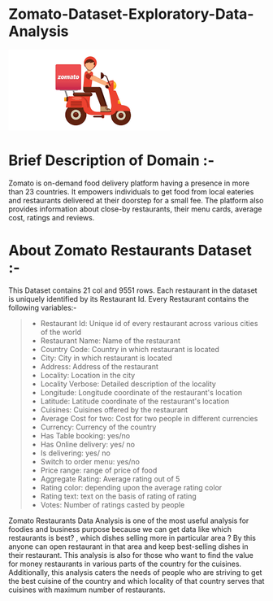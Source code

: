 # Zomato-Dataset-Exploratory-Data-Analysis
![img](download.png)
# Brief Description of Domain :- 
Zomato is on-demand food
delivery platform having a presence in more than 23 countries. It
empowers individuals to get food from local eateries and restaurants
delivered at their doorstep for a small fee. The platform also provides
information about close-by restaurants, their menu cards, average cost,
ratings and reviews.
# About Zomato Restaurants Dataset :- 
This Dataset contains 21 col and 9551 rows. Each restaurant in the
dataset is uniquely identified by its Restaurant Id. 
Every Restaurant contains the following variables:-
>* Restaurant Id: Unique id of every restaurant across various cities of the world
>* Restaurant Name: Name of the restaurant
>* Country Code: Country in which restaurant is located
>* City: City in which restaurant is located
>* Address: Address of the restaurant
>* Locality: Location in the city
>* Locality Verbose: Detailed description of the locality
>* Longitude: Longitude coordinate of the restaurant's location
>* Latitude: Latitude coordinate of the restaurant's location
>* Cuisines: Cuisines offered by the restaurant
>* Average Cost for two: Cost for two people in different currencies
>* Currency: Currency of the country
>* Has Table booking: yes/no
>* Has Online delivery: yes/ no
>* Is delivering: yes/ no
>* Switch to order menu: yes/no
>* Price range: range of price of food
>* Aggregate Rating: Average rating out of 5
>* Rating color: depending upon the average rating color
>* Rating text: text on the basis of rating of rating
>* Votes: Number of ratings casted by people

Zomato Restaurants Data Analysis is one of the most useful analysis for foodies
and business purpose because we can get data like which restaurants is best? ,
which dishes selling more in particular area ? By this anyone can open
restaurant in that area and keep best-selling dishes in their restaurant. This
analysis is also for those who want to find the value for money restaurants in
various parts of the country for the cuisines. Additionally, this analysis caters
the needs of people who are striving to get the best cuisine of the country and
which locality of that country serves that cuisines with maximum number of
restaurants.
